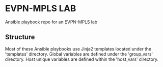 # EVPN-MPLS LAB
Ansible playbook repo for an EVPN-MPLS lab

## Structure
Most of these Ansible playbooks use Jinja2 templates located under the 'templates' directory.
Global variables are defined under the 'group_vars' directory.
Host unique variables are defined within the 'host_vars' directory.
